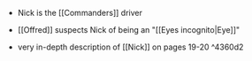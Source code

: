 - Nick is the [[Commanders]] driver

- [[Offred]] suspects Nick of being an "[[Eyes incognito|Eye]]"


- very in-depth description of [[Nick]] on pages 19-20 ^4360d2